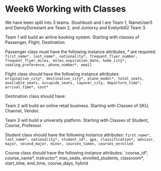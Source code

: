 # Week6 Working with Classes

We have been split into 3 teams. Stushbush and I are Team 1, NameUser5 and DannyDorestant are Team 2, and Juniorxy and Evelynb92 Team 3. 

Team 1 will build an airline booking system. Starting with classes of Passenger, Flight, Destination. 

Passenger class must have the following instance attributes, * are required:
`first_name*, last_name*, nationality*, frequent_flyer_number, frequent_flyer_miles, miles_expiration_date, home_city*, seating_preference, phone_number*, email`

Flight class should have the following instance attributes:
`origination_city*, destination_city*, plane_model*, total_seats, available_seats, occupide_seats, layover_city, departure_time*, arrival_time*, cost*`

Destination class should have: 


Team 2 will build an online retail business. Starting with Classes of SKU, Channel, Vendor.


Team 3 will build a university platform. Starting with Classes of Student, Course, Professor. 

Student class should have the following instance attributes:
`first_name*, last_name*, nationality*, student_id*, gpa, classification*, advisor, major, second_major, minor, courses_taken, courses_enrolled`

Course class should have the following instance attributes:
`course_id*, course_name*, instructor*, max_seats, enrolled_students, classroom*, start_time, end_time, course_days, hybrid



